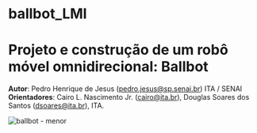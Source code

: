 # ballbot_LMI

# Projeto e construção de um robô móvel omnidirecional: Ballbot

**Autor**: Pedro Henrique de Jesus (pedro.jesus@sp.senai.br) ITA / SENAI
**Orientadores**: Cairo L. Nascimento Jr. (cairo@ita.br), Douglas Soares dos Santos (dsoares@ita.br), ITA.

![ballbot - menor](https://user-images.githubusercontent.com/3063514/115997235-d588a600-a5b8-11eb-87ae-f8e5373d7077.png)



